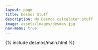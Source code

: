 ```yaml
---
layout: page
title: Desmos Stuff
description: My Desmos calculator stuff
image: assets/images/desmos.jpg
nav-menu: true
---
```


<!-- Main -->
<div id="main" class="alt">

<!-- One -->
<section id="one">
	<div class="inner">

<!-- Content -->
{% include desmos/main.html %}
</div>
</section>
</div>
